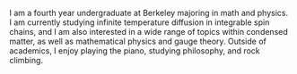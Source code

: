I am a fourth year undergraduate at Berkeley majoring in math and physics. I am currently studying infinite temperature diffusion in integrable spin chains, and I am also interested in a wide range of topics within condensed matter, as well as mathematical physics and gauge theory. Outside of academics, I enjoy playing the piano, studying philosophy, and rock climbing.
